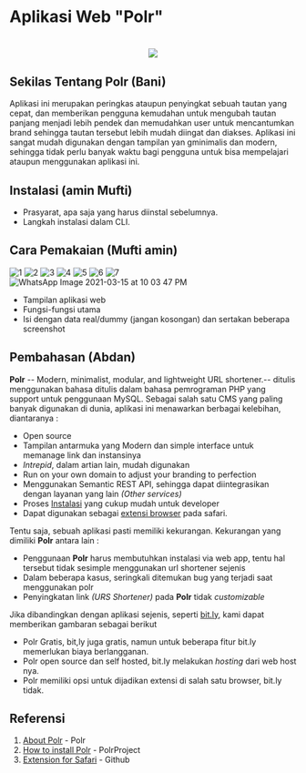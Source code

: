 # Aplikasi Web "Polr"
<h1 align="center"><img src="https://camo.githubusercontent.com/5e2eb23b0fb9b832458552e0f0a74a137208a9bce0942aa752a58e9e861a5864/68747470733a2f2f692e696d6775722e636f6d2f636b49364754752e706e67"> </h1>

## Sekilas Tentang Polr (Bani)

Aplikasi ini merupakan peringkas ataupun penyingkat sebuah tautan yang cepat, dan memberikan pengguna kemudahan untuk mengubah tautan panjang menjadi lebih pendek dan memudahkan user untuk mencantumkan brand sehingga tautan tersebut lebih mudah diingat dan diakses. Aplikasi ini sangat mudah digunakan dengan tampilan yan gminimalis dan modern, sehingga tidak perlu banyak waktu bagi pengguna untuk bisa mempelajari ataupun menggunakan aplikasi ini.


## Instalasi (amin Mufti)

- Prasyarat, apa saja yang harus diinstal sebelumnya.
- Langkah instalasi dalam CLI.



## Cara Pemakaian (Mufti amin)
![1](https://user-images.githubusercontent.com/48195354/111268258-9f721100-865f-11eb-9e79-d09a03f3d33f.jpeg)
![2](https://user-images.githubusercontent.com/48195354/111268282-a731b580-865f-11eb-8857-8f8fbe4e5d45.jpeg)
![3](https://user-images.githubusercontent.com/48195354/111268287-a9940f80-865f-11eb-995b-12be3d671281.jpeg)
![4](https://user-images.githubusercontent.com/48195354/111268291-aac53c80-865f-11eb-9de9-e47b1b341045.jpeg)
![5](https://user-images.githubusercontent.com/48195354/111268295-abf66980-865f-11eb-9def-179c25e34216.jpeg)
![6](https://user-images.githubusercontent.com/48195354/111268298-ac8f0000-865f-11eb-9f0c-28a897391d99.jpeg)
![7](https://user-images.githubusercontent.com/48195354/111268299-adc02d00-865f-11eb-831c-001a714a5d38.jpeg)
![WhatsApp Image 2021-03-15 at 10 03 47 PM](https://user-images.githubusercontent.com/48195354/111268300-adc02d00-865f-11eb-9c44-c1a51b677893.jpeg)

- Tampilan aplikasi web
- Fungsi-fungsi utama
- Isi dengan data real/dummy (jangan kosongan) dan sertakan beberapa screenshot


## Pembahasan (Abdan)

**Polr** --  Modern, minimalist, modular, and lightweight URL shortener.-- ditulis menggunakan bahasa ditulis dalam bahasa pemrograman PHP yang support untuk penggunaan MySQL. Sebagai salah satu CMS yang paling banyak digunakan di dunia, aplikasi ini menawarkan berbagai kelebihan, diantaranya :
- Open source
- Tampilan antarmuka yang Modern dan simple interface untuk memanage link dan instansinya
- _Intrepid_, dalam artian lain, mudah digunakan
- Run on your own domain to adjust your branding to perfection
- Menggunakan Semantic REST API, sehingga dapat diintegrasikan dengan layanan yang lain _(Other services)_
- Proses [Instalasi](https://docs.polrproject.org/en/latest/user-guide/installation/) yang cukup mudah untuk developer
- Dapat digunakan sebagai [extensi browser](https://github.com/cleverdevil/Polr.safariextension) pada safari.
 
Tentu saja, sebuah aplikasi pasti memiliki kekurangan. Kekurangan yang dimiliki **Polr** antara lain :
- Penggunaan **Polr** harus membutuhkan instalasi via web app, tentu hal tersebut tidak sesimple menggunakan url shortener sejenis 
- Dalam beberapa kasus, seringkali ditemukan bug yang terjadi saat menggunakan polr
- Penyingkatan link _(URS Shortener)_ pada **Polr** tidak _customizable_

Jika dibandingkan dengan aplikasi sejenis, seperti [bit.ly](https://app.bitly.com/), kami dapat memberikan gambaran sebagai berikut
- Polr Gratis, bit,ly juga gratis, namun untuk beberapa fitur bit.ly memerlukan biaya berlangganan.
- Polr open source dan self hosted, bit.ly melakukan _hosting_ dari web host nya.
- Polr memiliki opsi untuk dijadikan extensi di salah satu browser, bit.ly tidak.
    
    
## Referensi

1. [About Polr](https://polrproject.org) - Polr
2. [How to install Polr](https://docs.polrproject.org/en/latest/user-guide/installation/) - PolrProject
3. [Extension for Safari](https://github.com/cleverdevil/Polr.safariextension) - Github
